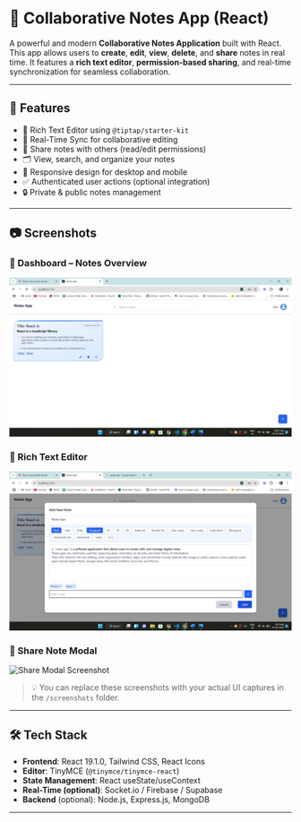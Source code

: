 # 📝 Collaborative Notes App (React)

A powerful and modern **Collaborative Notes Application** built with React. This app allows users to **create**, **edit**, **view**, **delete**, and **share** notes in real time. It features a **rich text editor**, **permission-based sharing**, and real-time synchronization for seamless collaboration.

---

## 🚀 Features

- 📝 Rich Text Editor using `@tiptap/starter-kit`
- 🔄 Real-Time Sync for collaborative editing
- 👥 Share notes with others (read/edit permissions)
- 🗂️ View, search, and organize your notes
- 📱 Responsive design for desktop and mobile
- ✅ Authenticated user actions (optional integration)
- 🔒 Private & public notes management

---

## 📷 Screenshots

### 📄 Dashboard – Notes Overview
![Dashboard Screenshot](./screenshots/dashboard.png)

### 📝 Rich Text Editor
![Editor Screenshot](./screenshots/editor.png)

### 🔗 Share Note Modal
![Share Modal Screenshot](./screenshots/share-modal.png)

> 💡 You can replace these screenshots with your actual UI captures in the `/screenshots` folder.

---

## 🛠️ Tech Stack

- **Frontend**: React 19.1.0, Tailwind CSS, React Icons
- **Editor**: TinyMCE (`@tinymce/tinymce-react`)
- **State Management**: React useState/useContext
- **Real-Time (optional)**: Socket.io / Firebase / Supabase
- **Backend** (optional): Node.js, Express.js, MongoDB

---


